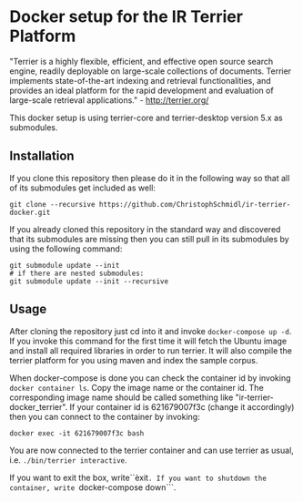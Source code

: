 # Docker setup for the IR Terrier Platform

"Terrier is a highly flexible, efficient, and effective open source search engine, readily deployable on large-scale collections of documents. Terrier implements state-of-the-art indexing and retrieval functionalities, and provides an ideal platform for the rapid development and evaluation of large-scale retrieval applications." - http://terrier.org/

This docker setup is using terrier-core and terrier-desktop version 5.x as submodules.

## Installation

If you clone this repository then please do it in the following way so that all of its submodules get included as well:

``` 
git clone --recursive https://github.com/ChristophSchmidl/ir-terrier-docker.git
```

If you already cloned this repository in the standard way and discovered that its submodules are missing then you can still pull in its submodules by using the following command:

``` 
git submodule update --init
# if there are nested submodules:
git submodule update --init --recursive
```

## Usage

After cloning the repository just cd into it and invoke ```docker-compose up -d```. If you invoke this command for the first time it will fetch the Ubuntu image and install all required libraries in order to run terrier. It will also compile the terrier platform for you using maven and index the sample corpus.

When docker-compose is done you can check the container id by invoking ```docker container ls```. Copy the image name or the container id. The corresponding image name should be called something like "ir-terrier-docker_terrier". If your container id is 621679007f3c (change it accordingly) then you can connect to the container by invoking:

```docker exec -it 621679007f3c bash```

You are now connected to the terrier container and can use terrier as usual, i.e. ```./bin/terrier interactive```.

If you want to exit the box, write``èxit```.
If you want to shutdown the container, write ```docker-compose down```.


